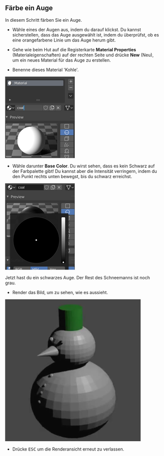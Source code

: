 ## Färbe ein Auge

In diesem Schritt färben Sie ein Auge.

+ Wähle eines der Augen aus, indem du darauf klickst. Du kannst sicherstellen, dass das Auge ausgewählt ist, indem du überprüfst, ob es eine orangefarbene Linie um das Auge herum gibt.

+ Gehe wie beim Hut auf die Registerkarte **Material Properties** (Materialeigenschaften) auf der rechten Seite und drücke **New** (Neu), um ein neues Material für das Auge zu erstellen.

+ Benenne dieses Material 'Kohle'.

![Neues Material erstellen](images/blender-material-sphere-name.png)

+ Wähle darunter **Base Color**. Du wirst sehen, dass es kein Schwarz auf der Farbpalette gibt! Du kannst aber die Intensität verringern, indem du den Punkt rechts unten bewegst, bis du schwarz erreichst.

![Neues Material erstellen](images/blender-material-sphere-colour.png)

Jetzt hast du ein schwarzes Auge. Der Rest des Schneemanns ist noch grau.

+ Render das Bild, um zu sehen, wie es aussieht.

![Neues Material erstellen](images/blender-snowman-black-eye.png)

+ Drücke <kbd>ESC</kbd> um die Renderansicht erneut zu verlassen.